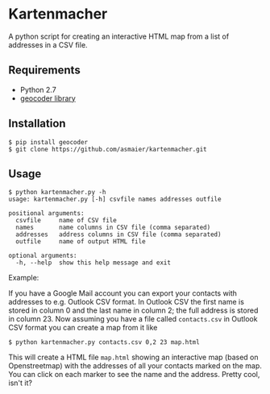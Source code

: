 Kartenmacher
==========

A python script for creating an interactive HTML map from a list of addresses in a CSV file.

Requirements
------------

 - Python 2.7
 - [geocoder library](https://pypi.python.org/pypi/geocoder)

Installation
------------

    $ pip install geocoder
    $ git clone https://github.com/asmaier/kartenmacher.git

Usage
-----

    $ python kartenmacher.py -h
    usage: kartenmacher.py [-h] csvfile names addresses outfile

    positional arguments:
      csvfile     name of CSV file
      names       name columns in CSV file (comma separated)
      addresses   address columns in CSV file (comma separated)
      outfile     name of output HTML file

    optional arguments:
      -h, --help  show this help message and exit


Example:

If you have a Google Mail account you can export your contacts with addresses to e.g. Outlook CSV format.
In Outlook CSV the first name is stored in column 0 and the last name in column 2; the full address is stored
in column 23. Now assuming you have a file called `contacts.csv` in Outlook CSV format you can create a map from it like

	$ python kartenmacher.py contacts.csv 0,2 23 map.html

This will create a HTML file `map.html` showing an interactive map (based on Openstreetmap) with the addresses of all
your contacts marked on the map. You can click on each marker to see the name and the address. Pretty cool, isn't it?


